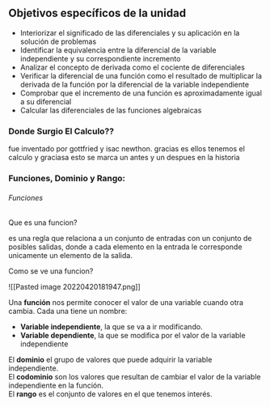 ## Objetivos específicos de la unidad

- Interiorizar el significado de las diferenciales y su aplicación en la solución de problemas
- Identificar la equivalencia entre la diferencial de la variable independiente y su correspondiente incremento
- Analizar el concepto de derivada como el cociente de diferenciales
- Verificar la diferencial de una función como el resultado de multiplicar la derivada de la función por la diferencial de la variable independiente
- Comprobar que el incremento de una función es aproximadamente igual a su diferencial
-  Calcular las diferenciales de las funciones algebraicas

### Donde Surgio El Calculo??
fue inventado por gottfried y isac newthon. gracias es ellos tenemos el calculo y graciasa esto se marca un antes y un despues en la historia


### Funciones, Dominio y Rango:

###### Funciones
Que es una funcion?

es una regla que relaciona a un conjunto de entradas con un conjunto de posibles salidas, donde a cada elemento en la entrada le corresponde unicamente un elemento de la salida.

Como se ve una funcion?

![[Pasted image 20220420181947.png]]

Una **función** nos permite conocer el valor de una variable cuando otra cambia. Cada una tiene un nombre:

-   **Variable independiente**, la que se va a ir modificando.
-   **Variable dependiente**, la que se modifica por el valor de la variable independiente

El **dominio** el grupo de valores que puede adquirir la variable independiente.  
El **codominio** son los valores que resultan de cambiar el valor de la variable independiente en la función.  
El **rango** es el conjunto de valores en el que tenemos interés.

